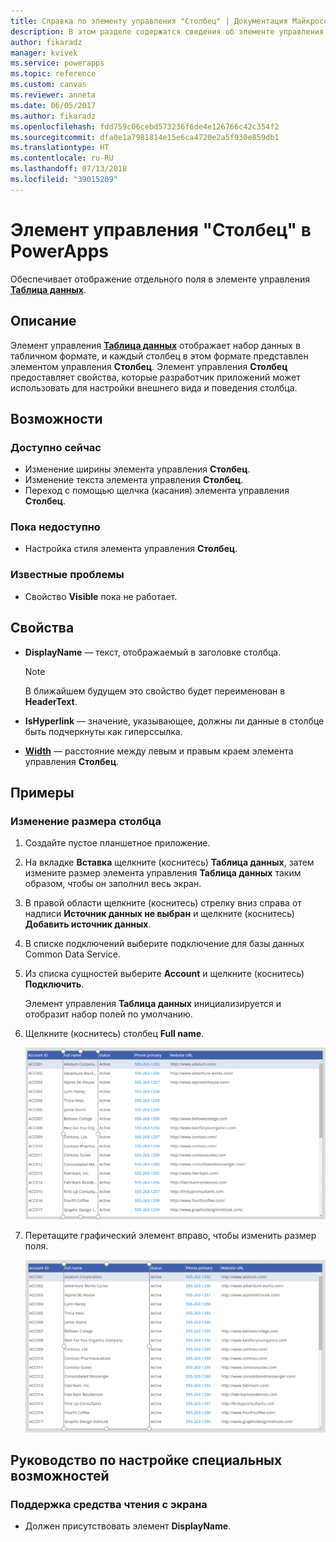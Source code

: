 ```yaml
---
title: Справка по элементу управления "Столбец" | Документация Майкрософт
description: В этом разделе содержатся сведения об элементе управления "Столбец" в Microsoft PowerApps.
author: fikaradz
manager: kvivek
ms.service: powerapps
ms.topic: reference
ms.custom: canvas
ms.reviewer: anneta
ms.date: 06/05/2017
ms.author: fikaradz
ms.openlocfilehash: fdd759c06cebd573236f6de4e126766c42c354f2
ms.sourcegitcommit: dfa0e1a7981814e15e6ca4720e2a5f930e859db1
ms.translationtype: HT
ms.contentlocale: ru-RU
ms.lasthandoff: 07/13/2018
ms.locfileid: "39015209"
---
```

# <a name="column-control-in-powerapps"></a>Элемент управления "Столбец" в PowerApps
Обеспечивает отображение отдельного поля в элементе управления [**Таблица данных**](control-data-table.md).

## <a name="description"></a>Описание
Элемент управления [**Таблица данных**](control-data-table.md) отображает набор данных в табличном формате, и каждый столбец в этом формате представлен элементом управления **Столбец**. Элемент управления **Столбец** предоставляет свойства, которые разработчик приложений может использовать для настройки внешнего вида и поведения столбца.

## <a name="capabilities"></a>Возможности
### <a name="now-available"></a>Доступно сейчас
* Изменение ширины элемента управления **Столбец**.
* Изменение текста элемента управления **Столбец**.
* Переход с помощью щелчка (касания) элемента управления **Столбец**.

### <a name="not-yet-available"></a>Пока недоступно
* Настройка стиля элемента управления **Столбец**.

### <a name="known-issues"></a>Известные проблемы
* Свойство **Visible** пока не работает.

## <a name="properties"></a>Свойства
* **DisplayName** — текст, отображаемый в заголовке столбца.
  
  > [!NOTE]
  > В ближайшем будущем это свойство будет переименован в **HeaderText**.
  > 
  > 
* **IsHyperlink** — значение, указывающее, должны ли данные в столбце быть подчеркнуты как гиперссылка.
* [**Width**](properties-size-location.md) — расстояние между левым и правым краем элемента управления **Столбец**.

## <a name="examples"></a>Примеры
### <a name="resize-a-column"></a>Изменение размера столбца
1. Создайте пустое планшетное приложение.
2. На вкладке **Вставка** щелкните (коснитесь) **Таблица данных**, затем измените размер элемента управления **Таблица данных** таким образом, чтобы он заполнил весь экран.
3. В правой области щелкните (коснитесь) стрелку вниз справа от надписи **Источник данных не выбран** и щелкните (коснитесь) **Добавить источник данных**.
4. В списке подключений выберите подключение для базы данных Common Data Service.
5. Из списка сущностей выберите **Account** и щелкните (коснитесь) **Подключить**.
   
    Элемент управления **Таблица данных** инициализируется и отобразит набор полей по умолчанию.
6. Щелкните (коснитесь) столбец **Full name**.
   
    ![Выбранный элемент управления "Столбец"](./media/control-column/pre-resize-column.png)
7. Перетащите графический элемент вправо, чтобы изменить размер поля.
   
    ![Размер элемента управления "Столбец" изменен](./media/control-column/post-resize-column.png)


## <a name="accessibility-guidelines"></a>Руководство по настройке специальных возможностей
### <a name="screen-reader-support"></a>Поддержка средства чтения с экрана
* Должен присутствовать элемент **DisplayName**.
